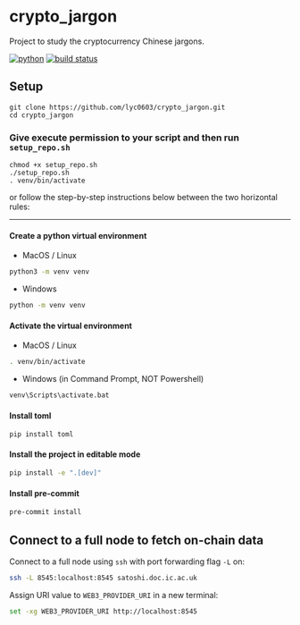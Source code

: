 # crypto_jargon
Project to study the cryptocurrency Chinese jargons.

[![python](https://img.shields.io/badge/Python-v3.10.12-3776AB.svg?style=flat&logo=python&logoColor=white)](https://www.python.org)
[![build status](https://github.com/pre-commit/pre-commit/actions/workflows/main.yml/badge.svg)](https://github.com/xujiahuayz/pbs/actions/workflows/pylint.yml)

## Setup

```
git clone https://github.com/lyc0603/crypto_jargon.git
cd crypto_jargon
```

### Give execute permission to your script and then run `setup_repo.sh`

```
chmod +x setup_repo.sh
./setup_repo.sh
. venv/bin/activate
```

or follow the step-by-step instructions below between the two horizontal rules:

---

#### Create a python virtual environment

- MacOS / Linux

```bash
python3 -m venv venv
```

- Windows

```bash
python -m venv venv
```

#### Activate the virtual environment

- MacOS / Linux

```bash
. venv/bin/activate
```

- Windows (in Command Prompt, NOT Powershell)

```bash
venv\Scripts\activate.bat
```
#### Install toml

```
pip install toml
```

#### Install the project in editable mode

```bash
pip install -e ".[dev]"
```

#### Install pre-commit
```bash
pre-commit install
```

## Connect to a full node to fetch on-chain data

Connect to a full node using `ssh` with port forwarding flag `-L` on:

```zsh
ssh -L 8545:localhost:8545 satoshi.doc.ic.ac.uk
```

Assign URI value to `WEB3_PROVIDER_URI` in a new terminal:

```zsh
set -xg WEB3_PROVIDER_URI http://localhost:8545
```
